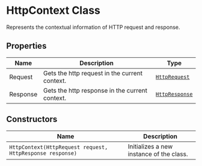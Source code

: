 
# HttpContext Class

Represents the contextual information of HTTP request and response.

## Properties

| Name | Description | Type |
|  --- | --- | --- |
| Request | Gets the http request in the current context. | [`HttpRequest`](http-request.md) |
| Response | Gets the http response in the current context. | [`HttpResponse`](http-response.md) |

## Constructors

| Name | Description |
|  --- | --- |
| `HttpContext(HttpRequest request, HttpResponse response)` | Initializes a new instance of the <see cref="HttpContext"/> class. |

